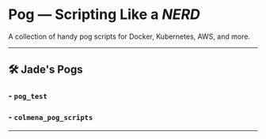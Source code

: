 <!-- Build a pog script: `nix build .#pog_test` -->

# Pog — Scripting Like a *NERD*

A collection of handy pog scripts for Docker, Kubernetes, AWS, and more.

---

## 🛠 Jade's Pogs

### - `pog_test`

### - `colmena_pog_scripts`

---
